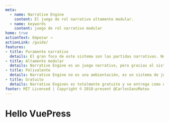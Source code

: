 ```yaml
---
meta:
  - name: Narrative Engine
    content: El juego de rol narrativo altamente modular.
  - name: keywords
    content: juego de rol narrativo modular
home: true
actionText: Empezar →
actionLink: /guide/
features:
- title: Puramente narrativo
  details: El gran foco de este sistema son las partidas narrativas. No tendrás que preocuparte de nada más que de crear una partida altamente inmersiva, Narrative Engine se encarga del resto de cosas por ti para que lo demás sea fácil.
- title: Altamente modular
  details: Narrative Engine es un juego narrativo, pero gracias al sistema de modulos, podrás repartir estopa a toda la mazmorra antes de que el master acabe contigo o implementar todo lo necesario para tu partida sci-fi.
- title: Polivalente
  details: Narrative Engine no es una ambientación, es un sistema de juego y viene de serie con todo lo necesario para jugar en cualquier mundo que le plantees. Te retamos a verificar lo solido que es incluyendo todas las ambientaciones que se te ocurran en una sola partida.
- title: Gratuito
  details: Narrative Engines es totalmente gratuito y se entrega como és. Además, incluye y con el tiempo cada vez más, campañas y partidas para poder disfrutar del sisterma de juego y conocerlo en profunidad.
footer: MIT Licensed | Copyright © 2018-present @CarlesSanzMateu
---
```


# Hello VuePress
